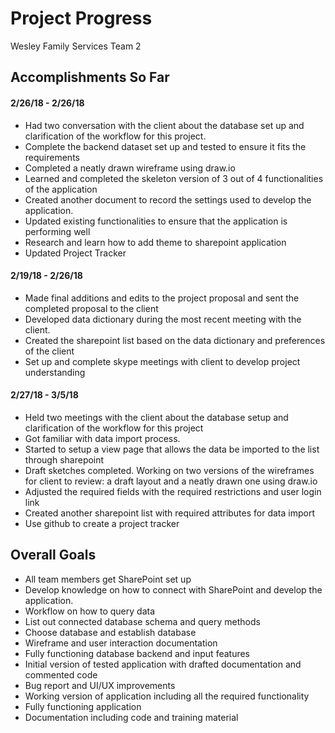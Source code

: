 # Project Progress
Wesley Family Services Team 2

## Accomplishments So Far

#### 2/26/18 - 2/26/18
* Had two conversation with the client about the database set up and clarification of the workflow for this project.
* Complete the backend dataset set up and tested to ensure it fits the requirements
* Completed a neatly drawn wireframe using draw.io
* Learned and completed the skeleton version of 3 out of 4 functionalities of the application
* Created another document to record the settings used to develop the application.
* Updated existing functionalities to ensure that the application is performing well
* Research and learn how to add theme to sharepoint application
* Updated Project Tracker


#### 2/19/18 - 2/26/18
* Made final additions and edits to the project proposal and sent the completed proposal to the client
* Developed data dictionary  during the most recent meeting with the client.
* Created the sharepoint list based on the data dictionary and preferences of the client
* Set up and complete skype meetings with client to develop project understanding

#### 2/27/18 - 3/5/18
* Held two meetings with the client about the database setup and clarification of the workflow for this project
* Got familiar with data import process.
* Started to setup a view page that allows the data be imported to the list through sharepoint
* Draft sketches completed. Working on two versions of the wireframes for client to review: a draft layout and a neatly drawn one using draw.io
* Adjusted the required fields with the required restrictions and user login link
* Created another sharepoint list with required attributes for data import
* Use github to create a project tracker

## Overall Goals
* All team members get SharePoint set up
* Develop knowledge on how to connect with SharePoint and develop the application.
* Workflow on how to query data
* List out connected database schema and query methods
* Choose database and establish database
* Wireframe and user interaction documentation
* Fully functioning database backend and input features
* Initial version of tested application with drafted documentation and commented code
* Bug report and UI/UX improvements
* Working version of application including all the required functionality
* Fully functioning application
* Documentation including code and training material
